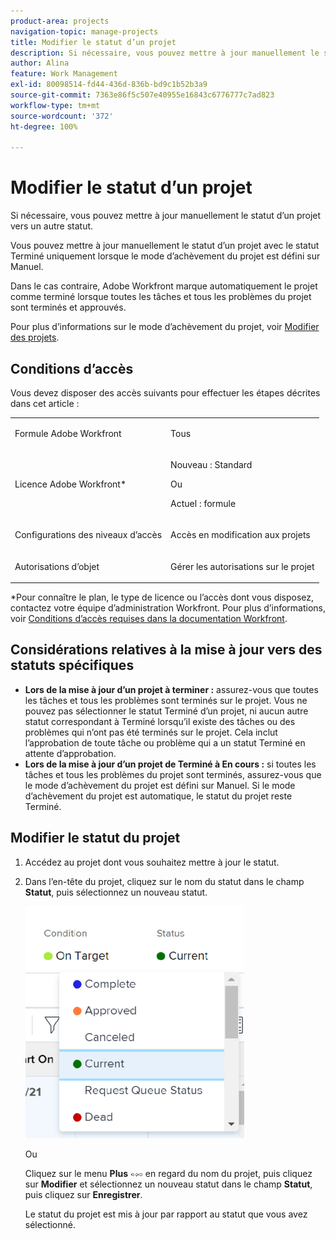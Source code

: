 ```yaml
---
product-area: projects
navigation-topic: manage-projects
title: Modifier le statut d’un projet
description: Si nécessaire, vous pouvez mettre à jour manuellement le statut d’un projet vers un autre statut. Vous pouvez mettre à jour manuellement le statut d’un projet avec le statut Terminé uniquement lorsque le mode d’achèvement du projet est défini sur Manuel.
author: Alina
feature: Work Management
exl-id: 80098514-fd44-436d-836b-bd9c1b52b3a9
source-git-commit: 7363e86f5c507e40955e16843c6776777c7ad823
workflow-type: tm+mt
source-wordcount: '372'
ht-degree: 100%

---
```


# Modifier le statut d’un projet

<!--Audited: 02/2024-->

Si nécessaire, vous pouvez mettre à jour manuellement le statut d’un projet vers un autre statut.

Vous pouvez mettre à jour manuellement le statut d’un projet avec le statut Terminé uniquement lorsque le mode d’achèvement du projet est défini sur Manuel.

Dans le cas contraire, Adobe Workfront marque automatiquement le projet comme terminé lorsque toutes les tâches et tous les problèmes du projet sont terminés et approuvés.

Pour plus d’informations sur le mode d’achèvement du projet, voir [Modifier des projets](/help/quicksilver/manage-work/projects/manage-projects/edit-projects.md).

## Conditions d’accès

Vous devez disposer des accès suivants pour effectuer les étapes décrites dans cet article :

<table style="table-layout:auto"> 
 <col> 
 <col> 
 <tbody> 
  <tr> 
   <td role="rowheader">Formule Adobe Workfront</td> 
   <td> <p>Tous</p> </td> 
  </tr> 
  <tr> 
   <td role="rowheader">Licence Adobe Workfront*</td> 
   <td> <p>Nouveau : Standard </p> 
   Ou
   <p>Actuel : formule </p>
   </td> 
  </tr> 
  <tr> 
   <td role="rowheader">Configurations des niveaux d’accès</td> 
   <td> <p>Accès en modification aux projets</p> </td> 
  </tr> 
  <tr> 
   <td role="rowheader">Autorisations d’objet</td> 
   <td> <p>Gérer les autorisations sur le projet</p> </td> 
  </tr> 
 </tbody> 
</table>

&#42;Pour connaître le plan, le type de licence ou l’accès dont vous disposez, contactez votre équipe d’administration Workfront. Pour plus d’informations, voir [Conditions d’accès requises dans la documentation Workfront](/help/quicksilver/administration-and-setup/add-users/access-levels-and-object-permissions/access-level-requirements-in-documentation.md).

## Considérations relatives à la mise à jour vers des statuts spécifiques

* **Lors de la mise à jour d’un projet à terminer :** assurez-vous que toutes les tâches et tous les problèmes sont terminés sur le projet. Vous ne pouvez pas sélectionner le statut Terminé d’un projet, ni aucun autre statut correspondant à Terminé lorsqu’il existe des tâches ou des problèmes qui n’ont pas été terminés sur le projet. Cela inclut l’approbation de toute tâche ou problème qui a un statut Terminé en attente d’approbation.
* **Lors de la mise à jour d’un projet de Terminé à En cours :** si toutes les tâches et tous les problèmes du projet sont terminés, assurez-vous que le mode d’achèvement du projet est défini sur Manuel. Si le mode d’achèvement du projet est automatique, le statut du projet reste Terminé.

## Modifier le statut du projet

1. Accédez au projet dont vous souhaitez mettre à jour le statut.
1. Dans l’en-tête du projet, cliquez sur le nom du statut dans le champ **Statut**, puis sélectionnez un nouveau statut.

   ![](assets/change-project-status-in-header-drop-down-nwe-350x371.png)

   Ou

   Cliquez sur le menu **Plus** ![](assets/qs-more-menu.png) en regard du nom du projet, puis cliquez sur **Modifier** et sélectionnez un nouveau statut dans le champ **Statut**, puis cliquez sur **Enregistrer**.

   Le statut du projet est mis à jour par rapport au statut que vous avez sélectionné.
